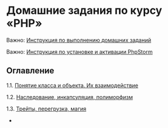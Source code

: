 # Домашние задания по курсу «PHP»

Важно: [Инструкция по выполнению домашних заданий](homework.md)

Важно: [Инструкция по установке и активации PhpStorm](phpstorm-installation.md)

## Оглавление

1.1. [Понятие класса и объекта. Их взаимодействие](./hw-1/)

1.2. [Наследование, инкапсуляция, полиморфизм](./hw-2/)

1.3. [Трейты, перегрузка, магия](./hw-3/)

<!--
2.1. [Базы данных, SQLite](/004-db)

2.2. [Тестирование](/005-testing) -->

+